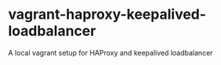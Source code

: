 # vagrant-haproxy-keepalived-loadbalancer
A local vagrant setup for HAProxy and keepalived loadbalancer
